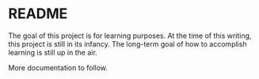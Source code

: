 # README 

The goal of this project is for learning purposes. At the time of this writing, this project is still in its infancy. The long-term goal of how to accomplish learning is still up in the air. 

More documentation to follow. 